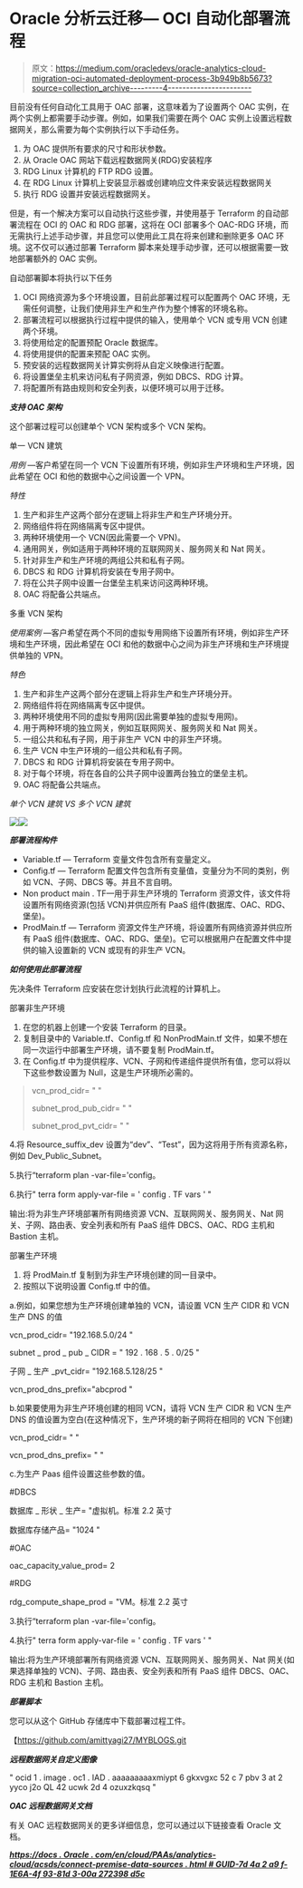 # Oracle 分析云迁移— OCI 自动化部署流程

> 原文：<https://medium.com/oracledevs/oracle-analytics-cloud-migration-oci-automated-deployment-process-3b949b8b5673?source=collection_archive---------4----------------------->

目前没有任何自动化工具用于 OAC 部署，这意味着为了设置两个 OAC 实例，在两个实例上都需要手动步骤。例如，如果我们需要在两个 OAC 实例上设置远程数据网关，那么需要为每个实例执行以下手动任务。

1.  为 OAC 提供所有要求的尺寸和形状参数。
2.  从 Oracle OAC 网站下载远程数据网关(RDG)安装程序
3.  RDG Linux 计算机的 FTP RDG 设置。
4.  在 RDG Linux 计算机上安装显示器或创建响应文件来安装远程数据网关
5.  执行 RDG 设置并安装远程数据网关。

但是，有一个解决方案可以自动执行这些步骤，并使用基于 Terraform 的自动部署流程在 OCI 的 OAC 和 RDG 部署，这将在 OCI 部署多个 OAC-RDG 环境，而无需执行上述手动步骤，并且您可以使用此工具在将来创建和删除更多 OAC 环境。这不仅可以通过部署 Terraform 脚本来处理手动步骤，还可以根据需要一致地部署额外的 OAC 实例。

自动部署脚本将执行以下任务

1.  OCI 网络资源为多个环境设置，目前此部署过程可以配置两个 OAC 环境，无需任何调整，让我们使用非生产和生产作为整个博客的环境名称。
2.  部署流程可以根据执行过程中提供的输入，使用单个 VCN 或专用 VCN 创建两个环境。
3.  将使用给定的配置预配 Oracle 数据库。
4.  将使用提供的配置来预配 OAC 实例。
5.  预安装的远程数据网关计算实例将从自定义映像进行配置。
6.  将设置堡垒主机来访问私有子网资源，例如 DBCS、RDG 计算。
7.  将配置所有路由规则和安全列表，以便环境可以用于迁移。

***支持 OAC 架构***

这个部署过程可以创建单个 VCN 架构或多个 VCN 架构。

单一 VCN 建筑

*用例* —客户希望在同一个 VCN 下设置所有环境，例如非生产环境和生产环境，因此希望在 OCI 和他的数据中心之间设置一个 VPN。

*特性*

1.  生产和非生产这两个部分在逻辑上将非生产和生产环境分开。
2.  网络组件将在网络隔离专区中提供。
3.  两种环境使用一个 VCN(因此需要一个 VPN)。
4.  通用网关，例如适用于两种环境的互联网网关、服务网关和 Nat 网关。
5.  针对非生产和生产环境的两组公共和私有子网。
6.  DBCS 和 RDG 计算机将安装在专用子网中。
7.  将在公共子网中设置一台堡垒主机来访问这两种环境。
8.  OAC 将配备公共端点。

多重 VCN 架构

*使用案例* —客户希望在两个不同的虚拟专用网络下设置所有环境，例如非生产环境和生产环境，因此希望在 OCI 和他的数据中心之间为非生产环境和生产环境提供单独的 VPN。

*特色*

1.  生产和非生产这两个部分在逻辑上将非生产和生产环境分开。
2.  网络组件将在网络隔离专区中提供。
3.  两种环境使用不同的虚拟专用网(因此需要单独的虚拟专用网)。
4.  用于两种环境的独立网关，例如互联网网关、服务网关和 Nat 网关。
5.  一组公共和私有子网，用于非生产 VCN 中的非生产环境。
6.  生产 VCN 中生产环境的一组公共和私有子网。
7.  DBCS 和 RDG 计算机将安装在专用子网中。
8.  对于每个环境，将在各自的公共子网中设置两台独立的堡垒主机。
9.  OAC 将配备公共端点。

*单个 VCN 建筑 VS 多个 VCN 建筑*

![](img/1e4980046895182cb5ed5d04adceeb19.png)![](img/31b81f6c0c45588b01450d3a3536f1d2.png)

***部署流程构件***

*   Variable.tf — Terraform 变量文件包含所有变量定义。
*   Config.tf — Terraform 配置文件包含所有变量值，变量分为不同的类别，例如 VCN、子网、DBCS 等。并且不言自明。
*   Non product main . TF—用于非生产环境的 Terraform 资源文件，该文件将设置所有网络资源(包括 VCN)并供应所有 PaaS 组件(数据库、OAC、RDG、堡垒)。
*   ProdMain.tf — Terraform 资源文件生产环境，将设置所有网络资源并供应所有 PaaS 组件(数据库、OAC、RDG、堡垒)。它可以根据用户在配置文件中提供的输入设置新的 VCN 或现有的非生产 VCN。

***如何使用此部署流程***

先决条件 Terraform 应安装在您计划执行此流程的计算机上。

部署非生产环境

1.  在您的机器上创建一个安装 Terraform 的目录。
2.  复制目录中的 Variable.tf、Config.tf 和 NonProdMain.tf 文件，如果不想在同一次运行中部署生产环境，请不要复制 ProdMain.tf。
3.  在 Config.tf 中为提供程序、VCN、子网和传递组件提供所有值，您可以将以下这些参数设置为 Null，这是生产环境所必需的。

> vcn_prod_cidr= " "
> 
> subnet_prod_pub_cidr= " "
> 
> subnet_prod_pvt_cidr= " "

4.将 Resource_suffix_dev 设置为“dev”、“Test”，因为这将用于所有资源名称，例如 Dev_Public_Subnet。

5.执行“terraform plan -var-file='config。

6.执行" terra form apply-var-file = ' config . TF vars ' "

输出:将为非生产环境部署所有网络资源 VCN、互联网网关、服务网关、Nat 网关、子网、路由表、安全列表和所有 PaaS 组件 DBCS、OAC、RDG 主机和 Bastion 主机。

部署生产环境

1.  将 ProdMain.tf 复制到为非生产环境创建的同一目录中。
2.  按照以下说明设置 Config.tf 中的值。

a.例如，如果您想为生产环境创建单独的 VCN，请设置 VCN 生产 CIDR 和 VCN 生产 DNS 的值

vcn_prod_cidr= "192.168.5.0/24 "

subnet _ prod _ pub _ CIDR = " 192 . 168 . 5 . 0/25 "

子网 _ 生产 _pvt_cidr= "192.168.5.128/25 "

vcn_prod_dns_prefix="abcprod "

b.如果要使用为非生产环境创建的相同 VCN，请将 VCN 生产 CIDR 和 VCN 生产 DNS 的值设置为空白(在这种情况下，生产环境的新子网将在相同的 VCN 下创建)

vcn_prod_cidr= " "

vcn_prod_dns_prefix= " "

c.为生产 Paas 组件设置这些参数的值。

#DBCS

数据库 _ 形状 _ 生产= "虚拟机。标准 2.2 英寸

数据库存储产品= "1024 "

#OAC

oac_capacity_value_prod= 2

#RDG

rdg_compute_shape_prod = "VM。标准 2.2 英寸

3.执行“terraform plan -var-file='config。

4.执行" terra form apply-var-file = ' config . TF vars ' "

输出:将为生产环境部署所有网络资源 VCN、互联网网关、服务网关、Nat 网关(如果选择单独的 VCN)、子网、路由表、安全列表和所有 PaaS 组件 DBCS、OAC、RDG 主机和 Bastion 主机。

***部署脚本***

您可以从这个 GitHub 存储库中下载部署过程工件。

【https://github.com/amittyagi27/MYBLOGS.git 

***远程数据网关自定义图像***

" ocid 1 . image . oc1 . IAD . aaaaaaaaaxmiypt 6 gkxvgxc 52 c 7 pbv 3 at 2 yyco j2o QL 42 ucwk 2d 4 ozuxzkqsq "

***OAC 远程数据网关文档***

有关 OAC 远程数据网关的更多详细信息，您可以通过以下链接查看 Oracle 文档。

[***https://docs . Oracle . com/en/cloud/PAAs/analytics-cloud/acsds/connect-premise-data-sources . html # GUID-7d 4a 2 a9 f-1E6A-4f 93-81d 3-00a 272398 d5c***](https://docs.oracle.com/en/cloud/paas/analytics-cloud/acsds/connect-premise-data-sources.html#GUID-7D4A2A9F-1E6A-4F93-81D3-00A272398D5C)